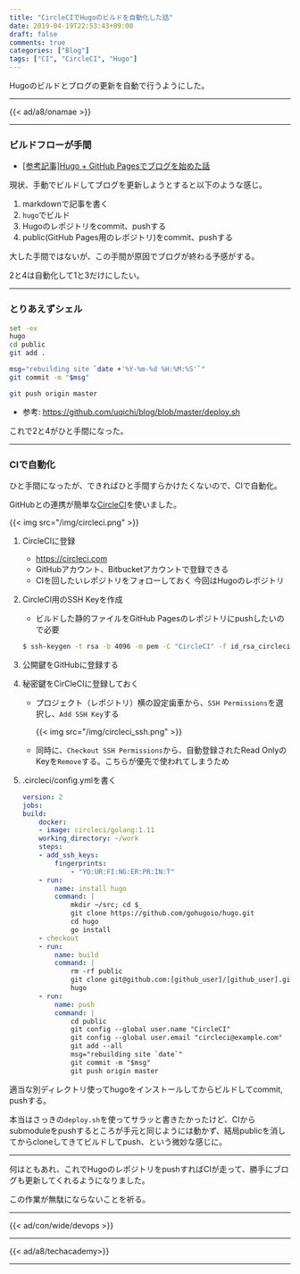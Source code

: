```yaml
---
title: "CircleCIでHugoのビルドを自動化した話"
date: 2019-04-19T22:53:43+09:00
draft: false
comments: true
categories: ["Blog"]
tags: ["CI", "CircleCI", "Hugo"]
---
```


Hugoのビルドとブログの更新を自動で行うようにした。

<!--more-->

---

{{< ad/a8/onamae >}}

---

### ビルドフローが手間

- [[参考記事]Hugo + GitHub Pagesでブログを始めた話](https://www.ted027.com/post/hugo)

現状、手動でビルドしてブログを更新しようとすると以下のような感じ。

1. markdownで記事を書く
2. `hugo`でビルド
3. Hugoのレポジトリをcommit、pushする
4. public(GitHub Pages用のレポジトリ)をcommit、pushする

大した手間ではないが、この手間が原因でブログが終わる予感がする。

2と4は自動化して1と3だけにしたい。

---

### とりあえずシェル

```sh:deploy.sh
set -ex
hugo
cd public
git add .

msg="rebuilding site `date +'%Y-%m-%d %H:%M:%S'`"
git commit -m "$msg"

git push origin master
```

- 参考: https://github.com/uqichi/blog/blob/master/deploy.sh

これで2と4がひと手間になった。

---

### CIで自動化

ひと手間になったが、できればひと手間すらかけたくないので、CIで自動化。

GitHubとの連携が簡単な[CircleCI](https://circleci.com)を使いました。

{{< img src="/img/circleci.png" >}}

1. CircleCIに登録
    - https://circleci.com
    - GitHubアカウント、Bitbucketアカウントで登録できる
    - CIを回したいレポジトリをフォローしておく
        今回はHugoのレポジトリ

2. CircleCI用のSSH Keyを作成
    - ビルドした静的ファイルをGitHub Pagesのレポジトリにpushしたいので必要

    ```sh
    $ ssh-keygen -t rsa -b 4096 -m pem -C "CircleCI" -f id_rsa_circleci -N ""
    ```

3. 公開鍵をGitHubに登録する

4. 秘密鍵をCirCleCIに登録しておく
    - プロジェクト（レポジトリ）横の設定歯車から、`SSH Permissions`を選択し、`Add SSH Key`する

        {{< img src="/img/circleci_ssh.png" >}}

    - 同時に、`Checkout SSH Permissions`から、自動登録されたRead OnlyのKeyを`Remove`する。こちらが優先で使われてしまうため

5. .circleci/config.ymlを書く

    ```:config.yml
    version: 2
    jobs:
    build:
        docker:
        - image: circleci/golang:1.11
        working_directory: ~/work
        steps:
        - add_ssh_keys:
            fingerprints:
                - "YO:UR:FI:NG:ER:PR:IN:T"
        - run:
            name: install hugo
            command: |
                mkdir ~/src; cd $_
                git clone https://github.com/gohugoio/hugo.git
                cd hugo
                go install
        - checkout
        - run:
            name: build
            command: |
                rm -rf public
                git clone git@github.com:[github_user]/[github_user].github.io public
                hugo
        - run:
            name: push
            command: |
                cd public
                git config --global user.name "CircleCI"
                git config --global user.email "circleci@example.com"
                git add --all
                msg="rebuilding site `date`"
                git commit -m "$msg"
                git push origin master

    ```

適当な別ディレクトリ使ってhugoをインストールしてからビルドしてcommit, pushする。

本当はさっきの`deploy.sh`を使ってサラッと書きたかったけど、CIからsubmoduleをpushするところが手元と同じようには動かず、結局publicを消してからcloneしてきてビルドしてpush、という微妙な感じに。

---

何はともあれ、これでHugoのレポジトリをpushすればCIが走って、勝手にブログも更新してくれるようになりました。

この作業が無駄にならないことを祈る。

---

{{< ad/con/wide/devops >}}

---

{{< ad/a8/techacademy>}}

---